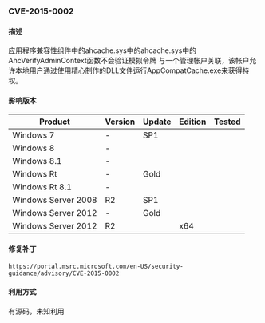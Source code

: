 ### CVE-2015-0002

#### 描述

应用程序兼容性组件中的ahcache.sys中的ahcache.sys中的AhcVerifyAdminContext函数不会验证模拟令牌 与一个管理帐户关联，该帐户允许本地用户通过使用精心制作的DLL文件运行AppCompatCache.exe来获得特权。

#### 影响版本

| Product             | Version | Update | Edition | Tested |
| ------------------- | ------- | ------ | ------- | ------ |
| Windows 7           | -       | SP1    |         |        |
| Windows 8           | -       |        |         |        |
| Windows 8.1         | -       |        |         |        |
| Windows Rt          | -       | Gold   |         |        |
| Windows Rt 8.1      | -       |        |         |        |
| Windows Server 2008 | R2      | SP1    |         |        |
| Windows Server 2012 | -       | Gold   |         |        |
| Windows Server 2012 | R2      |        | x64     |        |

#### 修复补丁

```
https://portal.msrc.microsoft.com/en-US/security-guidance/advisory/CVE-2015-0002
```

#### 利用方式

有源码，未知利用